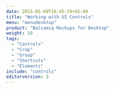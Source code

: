 ```yaml
---
date: 2015-05-09T16:45:59+02:00
title: "Working with UI Controls"
menu: "menudesktop"
product: "Balsamiq Mockups for Desktop"
weight: 10
tags:
  - "Controls"
  - "Crop"
  - "Group"
  - "Shortcuts"
  - "Elements"
include: "controls"
editorversion: 3
---
```

